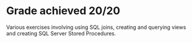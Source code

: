 # Grade achieved 20/20
Various exercises involving using SQL joins, creating and querying views and creating SQL Server Stored Procedures.
